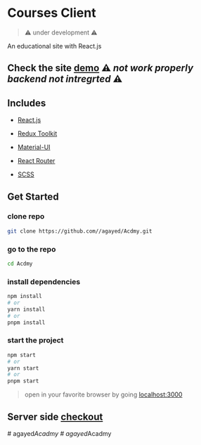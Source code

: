 # Courses Client

> ⚠ under development ⚠

An educational site with React.js

## Check the site [demo](https://agayed.github.io/Acdmy/) ⚠ *not work properly backend not intregrted* ⚠

## Includes

- [React.js](https://reactjs.org/)

- [Redux Toolkit](https://redux-toolkit.js.org/)

- [Material-UI](https://material-ui.com/)

- [React Router](https://reacttraining.com/react-router/web/guides/quick-start)

- [SCSS](https://sass-lang.com/documentation/syntax)

## Get Started

### clone repo

```zsh
git clone https://github.com//agayed/Acdmy.git
```

### go to the repo

```zsh
cd Acdmy
```

### install dependencies

```zsh
npm install
# or
yarn install
# or
pnpm install
```

### start the project

```zsh
npm start
# or
yarn start
# or
pnpm start
```

> open in your favorite browser by going [localhost:3000](http://localhost:3000/)

## Server side [checkout](https://https://github.com/agayed/Acdmy)
#   a g a y e d _ A c a d m y 
 
 #   a g a y e d _ A c a d m y 
 
 